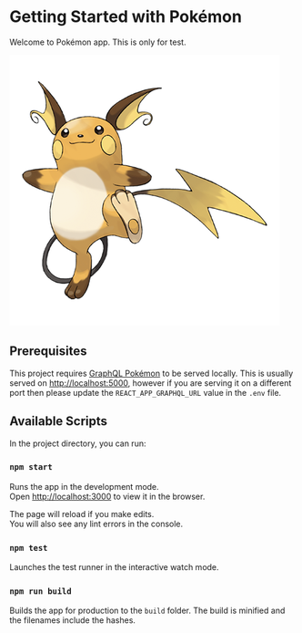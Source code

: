 # Getting Started with Pokémon

Welcome to Pokémon app. This is only for test.

![](./src/Images/026.png)

## Prerequisites

This project requires [GraphQL Pokémon](https://github.com/lucasbento/graphql-pokemon) to be served locally. This is usually served on [http://localhost:5000](http://localhost:5000), however if you are serving it on a different port then please update the `REACT_APP_GRAPHQL_URL` value in the `.env` file.

## Available Scripts

In the project directory, you can run:

### `npm start`

Runs the app in the development mode.\
Open [http://localhost:3000](http://localhost:3000) to view it in the browser.

The page will reload if you make edits.\
You will also see any lint errors in the console.

### `npm test`

Launches the test runner in the interactive watch mode.

### `npm run build`

Builds the app for production to the `build` folder.
The build is minified and the filenames include the hashes.
